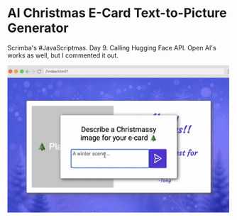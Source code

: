# AI Christmas E-Card Text-to-Picture Generator

Scrimba's #JavaScriptmas. Day 9. Calling Hugging Face API. Open AI's works as well, but I commented it out.

<img src="./xmas-day-9_hugging_face_api.gif" alt="gif demo of card calling api" width="500px" height="auto" />
